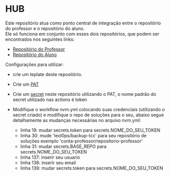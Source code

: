 # HUB

Este repositório atua como ponto central de integração entre o repositório do professor e o repositório do aluno.  
Ele só funciona em conjunto com esses dois repositórios, que podem ser encontrados nos seguintes links:  
- [Repositório do Professor](https://github.com/leol0ps/Repo-modelo-professor)  
- [Repositório do Aluno](https://github.com/leol0ps/Repo-modelo-aluno)  

Configurações para  utilizar:  
 - crie um teplate deste repositório.
 - Crie um [PAT](https://docs.github.com/en/authentication/keeping-your-account-and-data-secure/managing-your-personal-access-tokens)   
 - Crie um [secret](https://docs.github.com/pt/actions/security-guides/using-secrets-in-github-actions) neste repositório utilizando o PAT, o nome padrão do secret utilizado nas actions é token
 - Modifique o workflow nvm.yml colocando suas credenciais (utilizando o secret criado) e modifique o repo de soluções para o seu, abaixo segue detalhamente as mudanças necessárias no arquivo nvm.yml:

   - linha 19: mudar secrets.token para secrets.NOME_DO_SEU_TOKEN
   - linha 30: mude 'leol0ps/backup-tcc' para seu repositório de soluções exemplo 'conta-professor/repositorio-professor'
   - linha 31: mudar secrets.BASE_REPO para secrets.NOME_DO_SEU_TOKEN
   - linha 137: inserir seu usuario
   - linha 138: inserir seu email
   - linha 139: mudar secrets.token para secrets.NOME_DO_SEU_TOKEN


